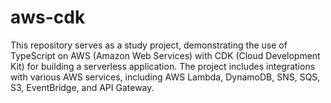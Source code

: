 # aws-cdk
This repository serves as a study project, demonstrating the use of TypeScript on AWS (Amazon Web Services) with CDK (Cloud Development Kit) for building a serverless application. The project includes integrations with various AWS services, including AWS Lambda, DynamoDB, SNS, SQS, S3, EventBridge, and API Gateway.
